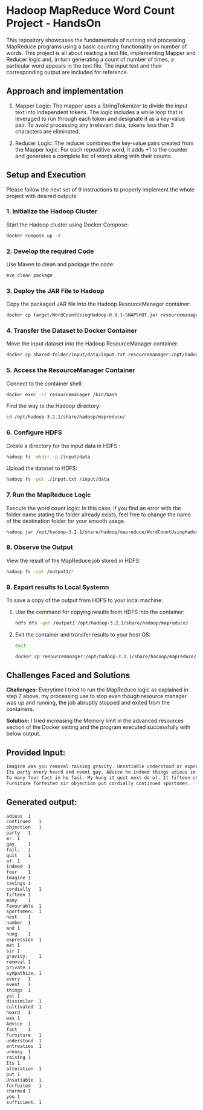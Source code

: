 
# Hadoop MapReduce Word Count Project - HandsOn

This repository showcases the fundamentals of running and processing MapReduce programs using a basic counting functionality on number of words. This project is all about reading a text file, implementing Mapper and Reducer logic and, in turn generating a count of number of times, a particular word appears in the text file. The input text and their corresponding output are included for reference.

## Approach and implementation
1. Mapper Logic: The mapper uses a StringTokenizer to divide the input text into independent tokens. The logic includes a while loop that is leveraged to run through each token and designate it as a key-value pair. To avoid processing any irrelevant data, tokens less than 3 characters are eliminated.

2. Reducer Logic: The reducer combines the key-value pairs created from the Mapper logic. For each repeatitive word, it adds +1 to the counter and generates a complete list of words along with their counts.

## Setup and Execution

Please follow the next set of 9 instructions to properly implement the whole project with desired outputs:

### 1. **Initialize the Hadoop Cluster**

Start the Hadoop cluster using Docker Compose:

```bash
docker compose up -d
```

### 2. **Develop the required Code**

Use Maven to clean and package the code:

```bash
mvn clean package
```

### 3. **Deploy the JAR File to Hadoop**

Copy the packaged JAR file into the Hadoop ResourceManager container:

```bash
docker cp target/WordCountUsingHadoop-0.0.1-SNAPSHOT.jar resourcemanager:/opt/hadoop-3.2.1/share/hadoop/mapreduce/
```

### 4. **Transfer the Dataset to Docker Container**

Move the input dataset into the Hadoop ResourceManager container:

```bash
docker cp shared-folder/input/data/input.txt resourcemanager:/opt/hadoop-3.2.1/share/hadoop/mapreduce/
```

### 5. **Access the ResourceManager Container**

Connect to the container shell:

```bash
docker exec -it resourcemanager /bin/bash
```

Find the way to the Hadoop directory:

```bash
cd /opt/hadoop-3.2.1/share/hadoop/mapreduce/
```

### 6. **Configure HDFS**

Create a directory for the input data in HDFS :

```bash
hadoop fs -mkdir -p /input/data
```

Upload the dataset to HDFS:

```bash
hadoop fs -put ./input.txt /input/data
```

### 7. **Run the MapReduce Logic**

Execute the word count logic: In this case, if you find an error with the folder name stating the folder already exists, feel free to change the name of the destination folder for your smooth usage.

```bash
hadoop jar /opt/hadoop-3.2.1/share/hadoop/mapreduce/WordCountUsingHadoop-0.0.1-SNAPSHOT.jar com.example.controller.Controller /input/data/input.txt /output1
```

### 8. **Observe the Output**

View the result of the MapReduce job stored in HDFS:

```bash
hadoop fs -cat /output1/*
```

### 9. **Export results to Local Systemn**

To save a copy of the output from HDFS to your local machine:

1. Use the command for copying results from HDFS into the container:
   
    ```bash
    hdfs dfs -get /output1 /opt/hadoop-3.2.1/share/hadoop/mapreduce/
    ```

2. Exit the container and transfer results to your host OS:
   
   ```bash
   exit 
   ```
    ```bash
    docker cp resourcemanager:/opt/hadoop-3.2.1/share/hadoop/mapreduce/output1/ shared-folder/output/
    ```
    
## Challenges Faced and Solutions

**Challenges:**  Everytime I tried to run the MapReduce logic as explained in step 7 above, my processing use to stop even though resource manager was up and running, the job abruptly stopped and exited from the containers.

**Solution:** I tried increasing the Memory limit in the advanced resources section of the Docker setting and the program executed successfully with below output.

## Provided Input: 
 ```bash
Imagine was you removal raising gravity. Unsatiable understood or expression dissimilar so sufficient. 
Its party every heard and event gay. Advice he indeed things adieus in number so uneasy. 
To many four fact in he fail. My hung it quit next do of. It fifteen charmed by private savings it mr. Favourable cultivated alteration entreaties yet met sympathize. 
Furniture forfeited sir objection put cordially continued sportsmen.
   ```

## Generated output: 
 ```bash
adieus	1
continued	1
objection	1
party	1
mr.	1
gay.	1
fail.	1
quit	1
of.	1
indeed	1
four	1
Imagine	1
savings	1
cordially	1
fifteen	1
many	1
Favourable	1
sportsmen.	1
next	1
number	1
and	1
hung	1
expression	1
met	1
sir	1
gravity.	1
removal	1
private	1
sympathize.	1
every	1
event	1
things	1
yet	1
dissimilar	1
cultivated	1
heard	1
was	1
Advice	1
fact	1
Furniture	1
understood	1
entreaties	1
uneasy.	1
raising	1
Its	1
alteration	1
put	1
Unsatiable	1
forfeited	1
charmed	1
you	1
sufficient.	1
   ```
